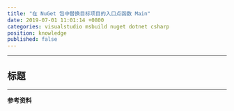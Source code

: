 ```yaml
---
title: "在 NuGet 包中替换目标项目的入口点函数 Main"
date: 2019-07-01 11:01:14 +0800
categories: visualstudio msbuild nuget dotnet csharp
position: knowledge
published: false
---
```




---

<div id="toc"></div>

## 标题

---

**参考资料**